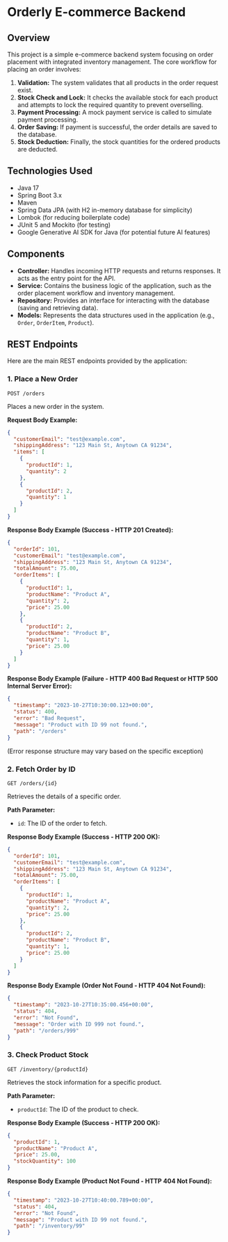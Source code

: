 # Orderly E-commerce Backend

## Overview

This project is a simple e-commerce backend system focusing on order placement with integrated inventory management. The core workflow for placing an order involves:

1.  **Validation:** The system validates that all products in the order request exist.
2.  **Stock Check and Lock:** It checks the available stock for each product and attempts to lock the required quantity to prevent overselling.
3.  **Payment Processing:** A mock payment service is called to simulate payment processing.
4.  **Order Saving:** If payment is successful, the order details are saved to the database.
5.  **Stock Deduction:** Finally, the stock quantities for the ordered products are deducted.

## Technologies Used

*   Java 17
*   Spring Boot 3.x
*   Maven
*   Spring Data JPA (with H2 in-memory database for simplicity)
*   Lombok (for reducing boilerplate code)
*   JUnit 5 and Mockito (for testing)
*   Google Generative AI SDK for Java (for potential future AI features)

## Components

*   **Controller:** Handles incoming HTTP requests and returns responses. It acts as the entry point for the API.
*   **Service:** Contains the business logic of the application, such as the order placement workflow and inventory management.
*   **Repository:** Provides an interface for interacting with the database (saving and retrieving data).
*   **Models:** Represents the data structures used in the application (e.g., `Order`, `OrderItem`, `Product`).

## REST Endpoints

Here are the main REST endpoints provided by the application:

### 1. Place a New Order

`POST /orders`

Places a new order in the system.

**Request Body Example:**

```json
{
  "customerEmail": "test@example.com",
  "shippingAddress": "123 Main St, Anytown CA 91234",
  "items": [
    {
      "productId": 1,
      "quantity": 2
    },
    {
      "productId": 2,
      "quantity": 1
    }
  ]
}
```

**Response Body Example (Success - HTTP 201 Created):**

```json
{
  "orderId": 101,
  "customerEmail": "test@example.com",
  "shippingAddress": "123 Main St, Anytown CA 91234",
  "totalAmount": 75.00,
  "orderItems": [
    {
      "productId": 1,
      "productName": "Product A",
      "quantity": 2,
      "price": 25.00
    },
    {
      "productId": 2,
      "productName": "Product B",
      "quantity": 1,
      "price": 25.00
    }
  ]
}
```

**Response Body Example (Failure - HTTP 400 Bad Request or HTTP 500 Internal Server Error):**

```json
{
  "timestamp": "2023-10-27T10:30:00.123+00:00",
  "status": 400,
  "error": "Bad Request",
  "message": "Product with ID 99 not found.",
  "path": "/orders"
}
```
(Error response structure may vary based on the specific exception)

### 2. Fetch Order by ID

`GET /orders/{id}`

Retrieves the details of a specific order.

**Path Parameter:**

*   `id`: The ID of the order to fetch.

**Response Body Example (Success - HTTP 200 OK):**

```json
{
  "orderId": 101,
  "customerEmail": "test@example.com",
  "shippingAddress": "123 Main St, Anytown CA 91234",
  "totalAmount": 75.00,
  "orderItems": [
    {
      "productId": 1,
      "productName": "Product A",
      "quantity": 2,
      "price": 25.00
    },
    {
      "productId": 2,
      "productName": "Product B",
      "quantity": 1,
      "price": 25.00
    }
  ]
}
```

**Response Body Example (Order Not Found - HTTP 404 Not Found):**

```json
{
  "timestamp": "2023-10-27T10:35:00.456+00:00",
  "status": 404,
  "error": "Not Found",
  "message": "Order with ID 999 not found.",
  "path": "/orders/999"
}
```

### 3. Check Product Stock

`GET /inventory/{productId}`

Retrieves the stock information for a specific product.

**Path Parameter:**

*   `productId`: The ID of the product to check.

**Response Body Example (Success - HTTP 200 OK):**

```json
{
  "productId": 1,
  "productName": "Product A",
  "price": 25.00,
  "stockQuantity": 100
}
```

**Response Body Example (Product Not Found - HTTP 404 Not Found):**

```json
{
  "timestamp": "2023-10-27T10:40:00.789+00:00",
  "status": 404,
  "error": "Not Found",
  "message": "Product with ID 99 not found.",
  "path": "/inventory/99"
}
```
